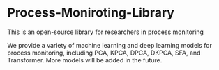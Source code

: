 # Process-Moniroting-Library
This is an open-source library for researchers in process monitoring

We provide a variety of machine learning and deep learning models for process monitoring, including PCA, KPCA, DPCA, DKPCA, SFA, and Transformer.
More models will be added in the future.
